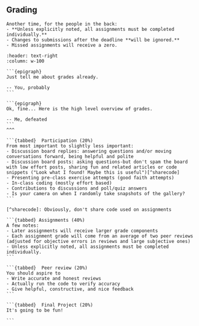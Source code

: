 ## Grading

```{warning}
Another time, for the people in the back:
- **Unless explicitly noted, all assignments must be completed individually.** 
- Changes to submissions after the deadline **will be ignored.**
- Missed assignments will receive a zero. 
```

````{panels}
:header: text-right 
:column: w-100 

```{epigraph}
Just tell me about grades already.

-- You, probably
```

```{epigraph}
Ok, fine... Here is the high level overview of grades.

-- Me, defeated
```
^^^

```{tabbed}  Participation (20%)
From most important to slightly less important:
- Discussion board replies: answering questions and/or moving conversations forward, being helpful and polite
- Discussion board posts: asking questions-but don't spam the board with low effort posts, sharing fun and related articles or code snippets ("Look what I found! Maybe this is useful")[^sharecode]
- Presenting pre-class exercise attempts (good faith attempts)
- In-class coding (mostly effort based)
- Contributions to discussions and poll/quiz answers
- Is your camera on when I randomly take snapshots of the gallery? 
```

[^sharecode]: Obviously, don't share code used on assignments

```{tabbed} Assignments (40%)
A few notes:
- Later assignments will receive larger grade components
- Each assignment grade will come from an average of two peer reviews (adjusted for objective errors in reviews and large subjective ones)
- Unless explicitly noted, all assignments must be completed individually. 
```

```{tabbed}  Peer review (20%)
You should aspire to 
- Write accurate and honest reviews
- Actually run the code to verify accuracy
- Give helpful, constructive, and nice feedback
```

```{tabbed}  Final Project (20%)
It's going to be fun!

```
````




